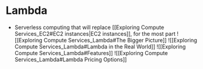 # Lambda
- Serverless computing that will replace [[Exploring Compute Services_EC2#EC2 instances|EC2 instances]], for the most part
![[Exploring Compute Services_Lambda#The Bigger Picture]]
![[Exploring Compute Services_Lambda#Lambda in the Real World]]
![[Exploring Compute Services_Lambda#Features]]
![[Exploring Compute Services_Lambda#Lambda Pricing Options]]
